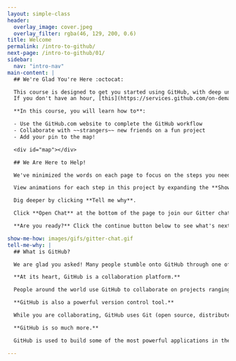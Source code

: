 ```yaml
---
layout: simple-class
header:
  overlay_image: cover.jpeg
  overlay_filter: rgba(46, 129, 200, 0.6)
title: Welcome
permalink: /intro-to-github/
next-page: /intro-to-github/01/
sidebar:
  nav: "intro-nav"
main-content: |
  ## We're Glad You're Here :octocat:

  This course is designed to get you started using GitHub, with deep understanding, in less than an hour.<br>
  If you don't have an hour, [this](https://services.github.com/on-demand/intro-to-github/14) video completes the course in 3 minutes.

  **In this course, you will learn how to**:

  - Use the GitHub.com website to complete the GitHub workflow
  - Collaborate with ~~strangers~~ new friends on a fun project
  - Add your pin to the map!

  <div id="map"></div>

  ## We Are Here to Help!

  We've minimized the words on each page to focus on the steps you need to take, but we've hidden additional information in the panes below.

  View animations for each step in this project by expanding the **Show me how** pane.

  Dig deeper by clicking **Tell me why**.

  Click **Open Chat** at the bottom of the page to join our Gitter chat room. GitHub trainers stop by regularly to answer your questions and help you get un-stuck.

  **Are you ready?** Click the continue button below to see what's next.

show-me-how: images/gifs/gitter-chat.gif
tell-me-why: |
  ## What is GitHub?

  We are glad you asked! Many people stumble onto GitHub through one of the millions of Open Source projects it holds or because their employer or professor is using it. Why do these projects use GitHub?

  **At its heart, GitHub is a collaboration platform.**

  People around the world use GitHub to collaborate on projects ranging from software to policy documents and cookbooks. You can share your projects with the world and invite your friends to help, or you can keep your projects private and still have easy access wherever you are.

  **GitHub is also a powerful version control tool.**

  While you are collaborating, GitHub uses Git (open source, distributed version control software) to keep track of every change made to your project.

  **GitHub is so much more.**

  GitHub is used to build some of the most powerful applications in the world. It can do a lot of really cool things, but this class is going to focus on getting you started with the basics. We will dig in to the rest later!

---
```

